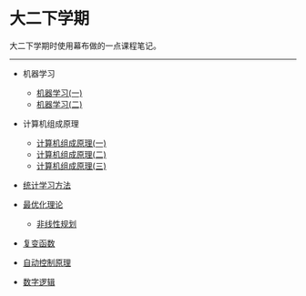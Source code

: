 # 大二下学期
大二下学期时使用幕布做的一点课程笔记。
***
- 机器学习
  - [机器学习(一)](/学海无涯/学习/大二下/机器学习-1.md)
  - [机器学习(二)](/学海无涯/学习/大二下/机器学习-2.md)
  
- 计算机组成原理
  - [计算机组成原理(一)](/学海无涯/学习/大二下/计算机组成原理-1.md)
  - [计算机组成原理(二)](/学海无涯/学习/大二下/计算机组成原理-2.md)
  - [计算机组成原理(三)](/学海无涯/学习/大二下/计算机组成原理-3.md)
  
- [统计学习方法](学海无涯/学习/大二下/统计学习方法.md)

- [最优化理论](/学海无涯/学习/大二下/最优化理论.md)
  - [非线性规划](/学海无涯/学习/大二下/非线性规划.md)

- [复变函数]()

- [自动控制原理]()

- [数字逻辑]()
